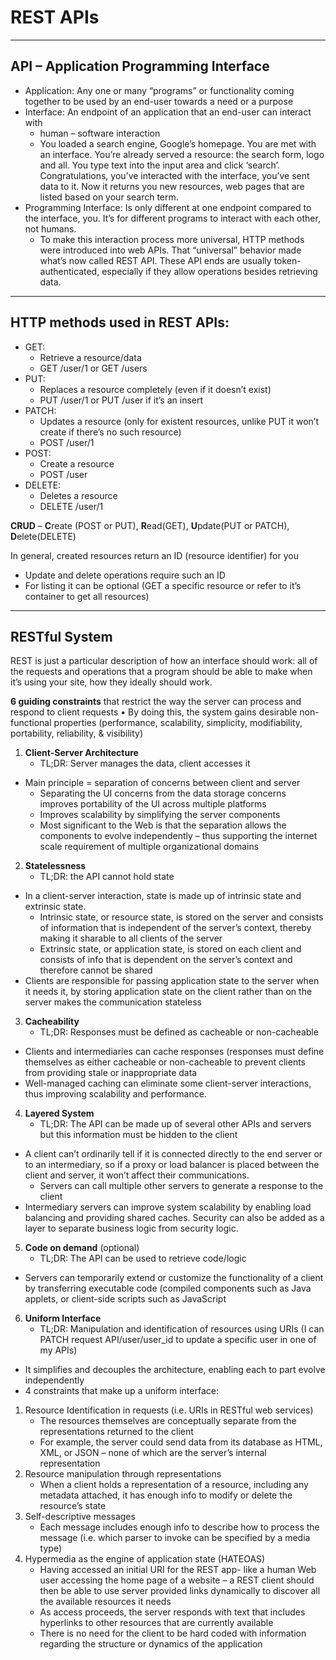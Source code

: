 # REST APIs
--------------------------------
## API – Application Programming Interface
-	Application: Any one or many “programs” or functionality coming together to be used by an end-user towards a need or a purpose 
-	Interface: An endpoint of an application that an end-user can interact with
    -	human – software interaction
     - You loaded a search engine, Google’s homepage. You are met with an interface. You’re already served a resource: the search form, logo and all. You type text into   the input area and click ‘search’. Congratulations, you’ve interacted with the interface, you’ve sent data to it. Now it returns you new resources, web pages that are listed based on your search term.
-	Programming Interface: Is only different at one endpoint compared to the interface, you. It’s for different programs to interact with each other, not humans.
    -	To make this interaction process more universal, HTTP methods were introduced into web APIs. That “universal” behavior made what’s now called REST API. These API ends are usually token-authenticated, especially if they allow operations besides retrieving data.

--------------------------------
## HTTP methods used in REST APIs:
-	GET:
    -	Retrieve a resource/data
    -	GET /user/1 or GET /users
-	PUT:
    -	Replaces a resource completely (even if it doesn’t exist)
    -	PUT /user/1 or PUT /user if it’s an insert
-	PATCH:
    -	Updates a resource (only for existent resources, unlike PUT it won’t create if there’s no such resource)
    -	POST /user/1
-	POST:
    -	Create a resource
    -	POST /user
-	DELETE:
    -	Deletes a resource
    -	DELETE /user/1

**CRUD** – **C**reate (POST or PUT), **R**ead(GET), **U**pdate(PUT or PATCH), **D**elete(DELETE)

In general, created resources return an ID (resource identifier) for you
-	Update and delete operations require such an ID
-	For listing it can be optional (GET a specific resource or refer to it’s container to get all resources)

--------------------------
## RESTful System

REST is just a particular description of how an interface should work: all of the requests and operations that a program should be able to make when it’s using your site, how they ideally should work.

**6 guiding constraints** that restrict the way the server can process and respond to client requests
•	By doing this, the system gains desirable non-functional properties (performance, scalability, simplicity, modifiability, portability, reliability, & visibility)

1.	**Client-Server Architecture**
      -	TL;DR: Server manages the data, client accesses it
-	Main principle = separation of concerns between client and server
      -	Separating the UI concerns from the data storage concerns improves portability of the UI across multiple platforms
      -	Improves scalability by simplifying the server components
      -	Most significant to the Web is that the separation allows the components to evolve independently – thus supporting the internet scale requirement of multiple organizational domains
2.	**Statelessness**
      -	TL;DR: the API cannot hold state
-	In a client-server interaction, state is made up of intrinsic state and extrinsic state. 
      -	Intrinsic state, or resource state, is stored on the server and consists of information that is independent of the server’s context, thereby making it sharable to all clients of the server
      -	Extrinsic state, or application state, is stored on each client and consists of info that is dependent on the server’s context and therefore cannot be shared
-	Clients	are responsible for passing application state to the server when it needs it, by storing application state on the client rather than on the server makes the communication stateless
3.	**Cacheability**
      -	TL;DR: Responses must be defined as cacheable or non-cacheable
-	Clients and intermediaries can cache responses (responses must define themselves as either cacheable or non-cacheable to prevent clients from providing stale or inappropriate data
-	Well-managed caching can eliminate some client-server interactions, thus improving scalability and performance.
4.	**Layered System**
      -	TL;DR: The API can be made up of several other APIs and servers but this information must be hidden to the client
-	A client can’t ordinarily tell if it is connected directly to the end server or to an intermediary, so if a proxy or load balancer is placed between the client and server, it won’t affect their communications.
      -	Servers can call multiple other servers to generate a response to the client
-	Intermediary servers can improve system scalability by enabling load balancing and providing shared caches. Security can also be added as a layer to separate business logic from security logic. 
5.	**Code on demand** (optional)
      -	TL;DR: The API can be used to retrieve code/logic
-   Servers can temporarily extend or customize the functionality of a client by transferring executable code (compiled components such as Java applets, or client-side scripts such as JavaScript
6.	**Uniform Interface**
      -	TL;DR: Manipulation and identification of resources using URIs (I can PATCH request   API/user/user_id to update a specific user in one of my APIs)
-	It simplifies and decouples the architecture, enabling each to part evolve independently
-	4 constraints that make up a uniform interface:
1.	Resource Identification in requests (i.e. URIs in RESTful web services)
      -	The resources themselves are conceptually separate from the representations returned to the client
      - For example, the server could send data from its database as HTML, XML, or JSON – none of which are the server’s internal representation
2.	Resource manipulation through representations
      -	When a client holds a representation of a resource, including any metadata attached, it has enough info to modify or delete the resource’s state
3.	Self-descriptive messages
      -	Each message includes enough info to describe how to process the message (i.e. which parser to invoke can be specified by a media type)
4.	Hypermedia as the engine of application state (HATEOAS)
      -	Having accessed an initial URI for the REST app- like a human Web user accessing the home page of a website – a REST client should then be able to use server provided links dynamically to discover all the available resources it needs
      -	As access proceeds, the server responds with text that includes hyperlinks to other resources that are currently available
      -	There is no need for the client to be hard coded with information regarding the structure or dynamics of the application

